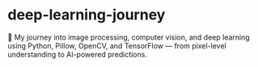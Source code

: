 # deep-learning-journey
🚀 My journey into image processing, computer vision, and deep learning using Python, Pillow, OpenCV, and TensorFlow — from pixel-level understanding to AI-powered predictions.
